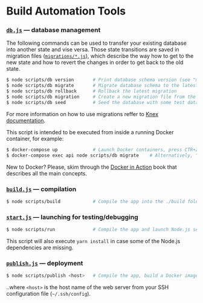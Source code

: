 # Build Automation Tools

### [`db.js`](./db.js) — database management

The following commands can be used to transfer your existing database into another state and vise
versa. Those state transitions are saved in migration files ([`migrations/*.js`](../migrations)),
which describe the way how to get to the new state and how to revert the changes in order to get
back to the old state.

```bash
$ node scripts/db version       # Print database schema version (see "migrations" db table)
$ node scripts/db migrate       # Migrate database schema to the latest version
$ node scripts/db rollback      # Rollback the latest migration
$ node scripts/db migration     # Create a new migration file from the template
$ node scripts/db seed          # Seed the database with some test data (see /seeds folder)
```

For more information on how to use migrations reffer to [Knex documentation][knex].

This script is intended to be executed from inside a running Docker container, for example:

```bash
$ docker-compose up             # Launch Docker containers, press CTR+Z (transfer to background)
$ docker-compose exec api node scripts/db migrate    # Alternatively, "yarn docker-db-migrate"
```

New to Docker? Please, skim through the [Docker in Action](http://amzn.to/2hmUrNP) book that
describes all the main concepts.


### [`build.js`](./build.js) — compilation

```bash
$ node scripts/build            # Compile the app into the ./build folder
```


### [`start.js`](./start.js) — launching for testing/debugging

```bash
$ node scripts/run              # Compile the app and launch Node.js server with "live reload"
```

This script will also execute `yarn install` in case some of the Node.js dependencies are missing.


### [`publish.js`](./publish.js) — deployment

```bash
$ node scripts/publish <host>   # Compile the app, build a Docker image and deploy it
```

..where `<host>` is the host name of the web server from your SSH configuration file
(`~/.ssh/config`).


[yarnrun]: https://yarnpkg.com/en/docs/cli/run
[knex]: http://knexjs.org/

